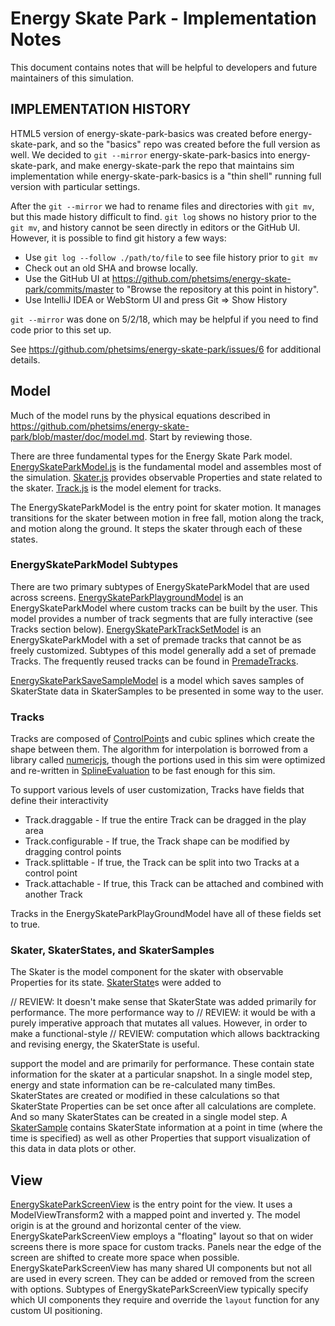 # Energy Skate Park - Implementation Notes

This document contains notes that will be helpful to developers and future maintainers of this simulation.

## IMPLEMENTATION HISTORY
HTML5 version of energy-skate-park-basics was created before energy-skate-park, and so the "basics" repo was created
before the full version as well. We decided to `git --mirror` energy-skate-park-basics into energy-skate-park, and make
energy-skate-park the repo that maintains sim implementation while energy-skate-park-basics is a "thin shell" running
full version with particular settings.

After the `git --mirror` we had to rename files and directories with `git mv`, but this made history difficult to find.
`git log` shows no history prior to the `git mv`, and history cannot be seen directly in editors or the GitHub UI.
However, it is possible to find git history a few ways:
 - Use `git log --follow ./path/to/file` to see file history prior to `git mv`
 - Check out an old SHA and browse locally.
 - Use the GitHub UI at https://github.com/phetsims/energy-skate-park/commits/master to "Browse the repository at this point in history".
 - Use IntelliJ IDEA or WebStorm UI and press Git => Show History

`git --mirror` was done on 5/2/18, which may be helpful if you need to find code prior to this set up.

See https://github.com/phetsims/energy-skate-park/issues/6 for additional details.

## Model

Much of the model runs by the physical equations described in https://github.com/phetsims/energy-skate-park/blob/master/doc/model.md. Start
by reviewing those.

There are three fundamental types for the Energy Skate Park model. [EnergySkateParkModel.js](https://github.com/phetsims/energy-skate-park/blob/master/js/common/model/EnergySkatePark.js) is the fundamental model and
assembles most of the simulation. [Skater.js](https://github.com/phetsims/energy-skate-park/blob/master/js/common/model/Skater.js) provides observable
Properties and state related to the skater. [Track.js](https://github.com/phetsims/energy-skate-park/blob/master/js/common/model/Track.js) is
the model element for tracks.

The EnergySkateParkModel is the entry point for skater motion. It manages transitions for the skater between motion
in free fall, motion along the track, and motion along the ground. It steps the skater through each of these states.

### EnergySkateParkModel Subtypes
There are two primary subtypes of EnergySkateParkModel that are used across screens. [EnergySkateParkPlaygroundModel](https://github.com/phetsims/energy-skate-park/blob/master/js/common/model/EnergySkateParkPlaygroundModel.js)
is an EnergySkateParkModel where custom tracks can be built by the user. This model provides a number of track segments that are fully
interactive (see Tracks section below). [EnergySkateParkTrackSetModel](https://github.com/phetsims/energy-skate-park/blob/master/js/common/model/EnergySkateParkTrackSetModel.js)
is an EnergySkateParkModel with a set of premade tracks that cannot be as freely customized. Subtypes of this model
generally add a set of premade Tracks. The frequently reused tracks can be found in [PremadeTracks](https://github.com/phetsims/energy-skate-park/blob/master/js/common/model/PremadeTracks.js).

[EnergySkateParkSaveSampleModel](https://github.com/phetsims/energy-skate-park/blob/master/js/common/model/EnergySkateParkSaveSampleModel.js) is a model which saves samples of SkaterState data
in SkaterSamples to be presented in some way to the user.

### Tracks
Tracks are composed of [ControlPoint](https://github.com/phetsims/energy-skate-park/blob/master/js/common/model/ControlPoint.js)s and
cubic splines which create the shape between them. The algorithm for interpolation is borrowed from a library called [numericjs](http://www.numericjs.com/),
though the portions used in this sim were optimized and re-written in [SplineEvaluation](https://github.com/phetsims/energy-skate-park/blob/master/js/common/model/SplineEvaluation.js)
to be fast enough for this sim.

To support various levels of user customization, Tracks have fields that define their interactivity
 * Track.draggable - If true the entire Track can be dragged in the play area
 * Track.configurable - If true, the Track shape can be modified by dragging control points
 * Track.splittable - If true, the Track can be split into two Tracks at a control point
 * Track.attachable - If true, this Track can be attached and combined with another Track

Tracks in the EnergySkateParkPlayGroundModel have all of these fields set to true.

### Skater, SkaterStates, and SkaterSamples
The Skater is the model component for the skater with observable Properties for its state.
[SkaterState](https://github.com/phetsims/energy-skate-park/blob/master/js/common/model/SkaterState.js)s were added to

// REVIEW: It doesn't make sense that SkaterState was added primarily for performance.  The more performance way to 
// REVIEW: it would be with a purely imperative approach that mutates all values.  However, in order to make a functional-style
// REVIEW: computation which allows backtracking and revising energy, the SkaterState is useful.

support the model and are primarily for performance. These contain state information for the skater at a particular snapshot.
In a single model step, energy and state information can be re-calculated many timBes. SkaterStates are created or modified in these calculations so that SkaterState Properties can be set once
after all calculations are complete. And so many SkaterStates can be created in a single model step. A [SkaterSample](https://github.com/phetsims/energy-skate-park/blob/master/js/common/model/SkaterSample.js)
contains SkaterState information at a point in time (where the time is specified) as well as other Properties that
support visualization of this data in data plots or other.


## View
[EnergySkateParkScreenView](https://github.com/phetsims/energy-skate-park/blob/master/js/common/view/EnergySkateParkScreenView.js)
is the entry point for the view. It uses a ModelViewTransform2 with a mapped point and inverted y. The model origin is at the ground and
horizontal center of the view. EnergySkateParkScreenView employs a "floating" layout so that on wider screens there is more
space for custom tracks. Panels near the edge of the screen are shifted to create more space when possible.
EnergySkateParkScreenView has many shared UI components but not all are used in every screen. They can be added or
removed from the screen with options. Subtypes of EnergySkateParkScreenView typically specify which UI components
they require and override the `layout` function for any custom UI positioning.

